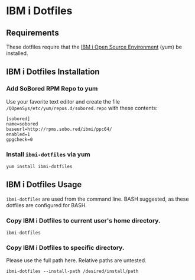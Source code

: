 # IBM i Dotfiles

## Requirements
These dotfiles require that the
[IBM i Open Source Environment](https://sobo.red/ibmi-rpms) (yum) be installed.

## IBM i Dotfiles Installation

### Add SoBored RPM Repo to yum
Use your favorite text editor and create the file `/QOpenSys/etc/yum/repos.d/sobored.repo` with these contents:

```
[sobored]
name=sobored
baseurl=http://rpms.sobo.red/ibmi/ppc64/
enabled=1
gpgcheck=0
```

### Install `ibmi-dotfiles` via yum

```
yum install ibmi-dotfiles
```

## IBM i Dotfiles Usage

`ibmi-dotfiles` are used from the command line. BASH suggested, as these dotfiles are configured for BASH.

### Copy IBM i Dotfiles to current user's home directory.

```
ibmi-dotfiles
```

### Copy IBM i Dotfiles to specific directory.

Please use the full path here. Relative paths are untested.

```
ibmi-dotfiles --install-path /desired/install/path
```
